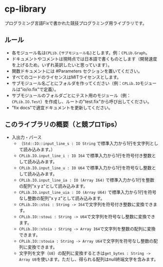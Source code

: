 # cp-library

プログラミング言語Fixで書かれた競技プログラミング用ライブラリです。
    
## ルール

* 各モジュール名は`CPLib.{サブモジュール名}`とします。例：`CPLib.Graph`。
* ドキュメントやコメントは現時点では日本語で書くものとします（開発速度を上げるため。いずれ英訳したいと思っています）。
* 関数ドキュメントには #Parameters セクションを置いてください。
* すべてのコードのライセンスはMITライセンスとします。
* サブモジュール名ごとにフォルダを作ってください（例：`CPLib.IO`モジュールは"io/io.fix"で定義）。
* サブモジュールのフォルダごとにテスト用のモジュール（例：`CPLib.IO.Test`）を作成し、ルートの"test.fix"から呼び出してください。
* "fix docs"で適宜ドキュメントを更新してください。

## このライブラリの概要（と競プロTips）

* 入出力・パース
  * （`Std::IO::input_line_s : IO String` で標準入力から1行を文字列として読み込みます。）
  * `CPLib.IO.input_line_i : IO I64` で標準入力から1行を符号付き整数として読み込みます。
  * `CPLib.IO.input_line_u : IO U64` で標準入力から1行を符号なし整数として読み込みます。
  * `CPLib.IO.input_line_ia : IO (Array I64)` で標準入力から1行を整数の配列"x y z"として読み込みます。
  * `CPLib.IO.input_line_uia : IO (Array U64)` で標準入力から1行を符号なし整数の配列"x y z"として読み込みます。
  * `CPLib.IO::stoi : String -> I64`で文字列を符号付き整数に変換できます。
  * `CPLib.IO::stoui : String -> U64`で文字列を符号なし整数に変換できます。
  * `CPLib.IO::stoia : String -> Array I64`で文字列を整数の配列に変換できます。
  * `CPLib.IO::stouia : String -> Array U64`で文字列を符号なし整数の配列に変換できます。
  * 文字列を文字（`U8`）の配列に変換するときは`get_bytes : String -> Array U8`を使います。ただし、得られる配列はnull終端文字を含みます。